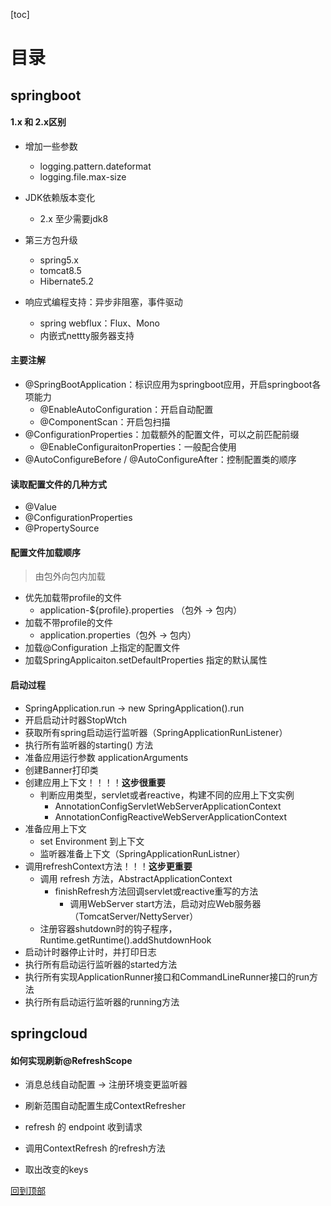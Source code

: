[toc]

# 目录

## springboot

#### 1.x 和 2.x区别

- 增加一些参数
  - logging.pattern.dateformat
  - logging.file.max-size

- JDK依赖版本变化
  - 2.x 至少需要jdk8
- 第三方包升级
  - spring5.x
  - tomcat8.5
  - Hibernate5.2
- 响应式编程支持：异步非阻塞，事件驱动
  - spring webflux：Flux、Mono
  - 内嵌式nettty服务器支持



#### 主要注解

- @SpringBootApplication：标识应用为springboot应用，开启springboot各项能力
  - @EnableAutoConfiguration：开启自动配置 
  - @ComponentScan：开启包扫描
- @ConfigurationProperties：加载额外的配置文件，可以之前匹配前缀
  - @EnableConfiguraitonProperties：一般配合使用
- @AutoConfigureBefore / @AutoConfigureAfter：控制配置类的顺序



#### 读取配置文件的几种方式

- @Value
- @ConfigurationProperties
- @PropertySource



#### 配置文件加载顺序

> 由包外向包内加载

- 优先加载带profile的文件
  - application-${profile}.properties （包外 -> 包内）
- 加载不带profile的文件
  - application.properties（包外 -> 包内）
- 加载@Configuration 上指定的配置文件
- 加载SpringApplicaiton.setDefaultProperties 指定的默认属性



#### 启动过程

- SpringApplication.run -> new SpringApplication().run
- 开启启动计时器StopWtch
- 获取所有spring启动运行监听器（SpringApplicationRunListener）
- 执行所有监听器的starting() 方法
- 准备应用运行参数 applicationArguments
- 创建Banner打印类
- 创建应用上下文！！！！**这步很重要**
  - 判断应用类型，servlet或者reactive，构建不同的应用上下文实例
    - AnnotationConfigServletWebServerApplicationContext
    - AnnotationConfigReactiveWebServerApplicationContext
- 准备应用上下文
  - set Environment 到上下文
  - 监听器准备上下文（SpringApplicationRunListner）
- 调用refreshContext方法！！！**这步更重要**
  - 调用 refresh 方法，AbstractApplicationContext
    - finishRefresh方法回调servlet或reactive重写的方法
      - 调用WebServer start方法，启动对应Web服务器（TomcatServer/NettyServer）
  - 注册容器shutdown时的钩子程序，Runtime.getRuntime().addShutdownHook
- 启动计时器停止计时，并打印日志
- 执行所有启动运行监听器的started方法
- 执行所有实现ApplicationRunner接口和CommandLineRunner接口的run方法
- 执行所有启动运行监听器的running方法



## springcloud

#### 如何实现刷新@RefreshScope

- 消息总线自动配置 -> 注册环境变更监听器
- 刷新范围自动配置生成ContextRefresher

- refresh 的 endpoint 收到请求
- 调用ContextRefresh 的refresh方法
- 取出改变的keys





[回到顶部](#目录)